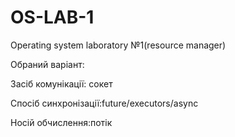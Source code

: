 # OS-LAB-1
Operating system laboratory №1(resource manager)

Обраний варіант:

Засіб комунікації: сокет


Спосіб синхронізації:future/executors/async


Носій обчислення:потік
